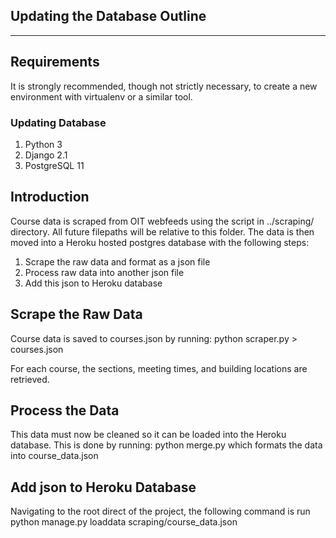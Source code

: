 ## Updating the Database Outline
---
## Requirements
It is strongly recommended, though not strictly necessary, to create a new environment with virtualenv or a similar tool.

### Updating Database
1. Python 3
2. Django 2.1
3. PostgreSQL 11

## Introduction
Course data is scraped from OIT webfeeds using the script in ../scraping/
directory. All future filepaths will be relative to this folder. The data
is then moved into a Heroku hosted postgres database with the following steps:
1. Scrape the raw data and format as a json file
2. Process raw data into another json file
3. Add this json to Heroku database

## Scrape the Raw Data
Course data is saved to courses.json by running:
python scraper.py > courses.json

For each course, the sections, meeting times, and building locations are
retrieved.

## Process the Data
This data must now be cleaned so it can be loaded into the Heroku database. This
is done by running:
python merge.py
which formats the data into course_data.json

## Add json to Heroku Database
Navigating to the root direct of the project, the following command is run
python manage.py loaddata scraping/course_data.json 
